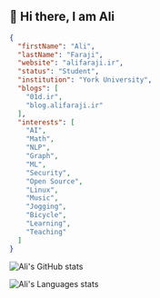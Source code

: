 ## 👋 Hi there, I am Ali

```json
{
  "firstName": "Ali",
  "lastName": "Faraji",
  "website": "alifaraji.ir",
  "status": "Student",
  "institution": "York University",
  "blogs": [
    "01d.ir",
    "blog.alifaraji.ir"
  ],
  "interests": [
    "AI",
    "Math",
    "NLP",
    "Graph",
    "ML",
    "Security",
    "Open Source",
    "Linux",
    "Music",
    "Jogging",
    "Bicycle",
    "Learning",
    "Teaching"
  ]
}
```




![Ali's GitHub stats](https://github-readme-stats.vercel.app/api?username=alifa98&show_icons=true&theme=dark&icon_color=FF6600&count_private=true)

![Ali's Languages stats](https://github-readme-stats.vercel.app/api/top-langs/?username=alifa98&langs_count=6&theme=dark)
